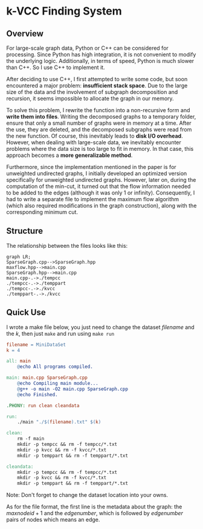 # k-VCC Finding System

## Overview

For large-scale graph data, Python or C++ can be considered for processing. Since Python has high integration, it is not convenient to modify the underlying logic. Additionally, in terms of speed, Python is much slower than C++. So I use C++ to implement it.

After deciding to use C++, I first attempted to write some code, but soon encountered a major problem: **insufficient stack space**. Due to the large size of the data and the involvement of subgraph decomposition and recursion, it seems impossible to allocate the graph in our memory.

To solve this problem, I rewrite the function into a non-recursive form and **write them into files**. Writing the decomposed graphs to a temporary folder, ensure that only a small number of graphs were in memory at a time. After the use, they are deleted, and the decomposed subgraphs were read from the new function. Of course, this inevitably leads to **disk I/O overhead**. However, when dealing with large-scale data, we inevitably encounter problems where the data size is too large to fit in memory. In that case, this approach becomes a **more generalizable method**.

Furthermore, since the implementation mentioned in the paper is for unweighted undirected graphs, I initially developed an optimized version specifically for unweighted undirected graphs. However, later on, during the computation of the min-cut, it turned out that the flow information needed to be added to the edges (although it was only 1 or infinity). Consequently, I had to write a separate file to implement the maximum flow algorithm (which also required modifications in the graph construction), along with the corresponding minimum cut.

## Structure

The relationship between the files looks like this:

```mermaid
graph LR;
SparseGraph.cpp-->SparseGraph.hpp
maxflow.hpp-->main.cpp
SparseGraph.hpp-->main.cpp
main.cpp-.->./tempcc
./tempcc-.->./temppart
./tempcc-.->./kvcc
./temppart-.->./kvcc
```

## Quick Use

I wrote a make file below, you just need to change the dataset $filename$ and the $k$, then just `make` and run using `make run`

```makefile
filename = MiniDataSet
k = 4

all: main
	@echo All programs compiled.

main: main.cpp SparseGraph.cpp
	@echo Compiling main module...
	@g++ -o main -O2 main.cpp SparseGraph.cpp
	@echo Finished.

.PHONY: run clean cleandata

run:
	./main "./$(filename).txt" $(k)

clean:
	rm -f main
	mkdir -p tempcc && rm -f tempcc/*.txt
	mkdir -p kvcc && rm -f kvcc/*.txt
	mkdir -p temppart && rm -f temppart/*.txt

cleandata:
	mkdir -p tempcc && rm -f tempcc/*.txt
	mkdir -p kvcc && rm -f kvcc/*.txt
	mkdir -p temppart && rm -f temppart/*.txt

```

Note: Don't forget to change the dataset location into your owns.

As for the file format, the first line is the metadata about the graph: the $maxnodeid+1$ and the $edgenumber$, which is followed by $edgenumber$ pairs of nodes which means an edge.

